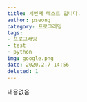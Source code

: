 ```yaml
---
title: 세번째 테스트 입니다.
author: pseong
category: 프로그래밍
tags:
- 프로그래밍
- test
- python
img: google.png
date: 2020.2.7 14:56
deleted: 1
---
```

내용없음